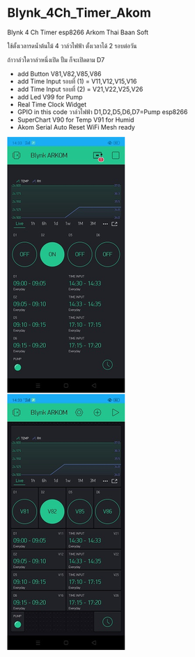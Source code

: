 # Blynk_4Ch_Timer_Akom
Blynk 4 Ch Timer esp8266 Arkom Thai Baan Soft

ใช้ตั้งเวลารดน้ำต้นไม้ 4 วาล์วไฟฟ้า ตั้งเวลาได้ 2 รอบต่อวัน

ถ้าวาล์วใดวาล์วหนึ่งเปิด ปั้ม ก็จะเปิดตาม D7

* add Button V81,V82,V85,V86
* add Time Input รอบที่ (1) = V11,V12,V15,V16
* add Time Input รอบที่ (2) = V21,V22,V25,V26
* add Led V99 for Pump
* Real Time Clock Widget
* GPIO in this code วาล์วไฟฟ้า D1,D2,D5,D6,D7=Pump esp8266
* SuperChart V90 for Temp V91 for Humid 
* Akom Serial Auto Reset WiFi Mesh ready


<img src="https://github.com/SmazControl/Blynk_4Ch_Timer_Akom/blob/master/Screen_V.jpg?raw=true">
<img src="https://github.com/SmazControl/Blynk_4Ch_Timer_Akom/blob/master/Screen_V1.jpg?raw=true">
